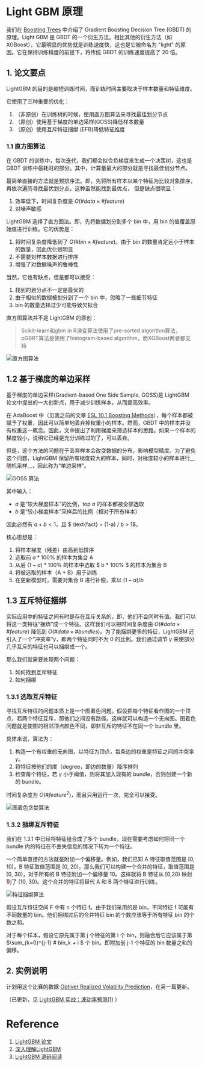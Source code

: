 # Light GBM 原理

我们在 [Boosting Trees](https://www.jianshu.com/p/a9274dfb0007) 中介绍了 Gradient Boosting Decision Tree (GBDT) 的原理。Light GBM 是 GBDT 的一个衍生方法。相比其他的衍生方法（如 XGBoost），它最明显的优势就是训练速度快，这也是它被命名为 "light" 的原因。它在保持训练精度的前提下，将传统 GBDT 的训练速度提高了 20 倍。

## 1. 论文要点

LightGBM 的目的是缩短训练时间，而训练时间主要取决于样本数量和特征维度。

它使用了三种重要的优化：

1. （非原创）在训练树的时候，使用直方图算法来寻找最佳划分节点
2. （原创）使用基于梯度的单边采样(GOSS)降低样本数量
3. （原创）使用互斥特征捆绑 (EFB)降低特征维度

### 1.1 直方图算法

在 GBDT 的训练中，每次迭代，我们都会拟合负梯度来生成一个决策树，这也是 GBDT 训练中最耗时的部分。其中，计算量最大的部分就是寻找最佳划分节点。

最简单直接的方法就是预排序法。即，先将所有样本以某个特征为比较对象排序，再依次遍历寻找最优划分点。这种虽然能找到最优点， 但是缺点很明显：

1. 效率低下，时间复杂度是 $O(\#data \times \#feature)$
2. 对噪声敏感

LightGBM 选择了直方图法。即，先将数据划分到多个 bin 中，用 bin 的值覆盖原始值进行训练。它的优势是：

1. 将时间复杂度降低到了 $O(\#bin \times \#feature)$。由于 bin 的数量肯定远小于样本的数量，因此优化很明显
2. 不需要对样本数据进行排序
3. 增强了对数据噪声的鲁棒性

当然，它也有缺点，但是都可以接受：

1. 找到的划分点不一定是最优的
2. 由于相似的数据被划分到了一个 bin 中，忽略了一些细节特征
3. bin 的数量选择过少可能导致欠拟合

直方图算法并不是 LightGBM 的原创：
> Scikit-learn和gbm in R演变算法使用了pre-sorted algorithm算法，pGBRT算法是使用了histogram-based algorithm，而XGBoost两者都支持

![直方图算法](images/algo1.png)

## 1.2 基于梯度的单边采样
基于梯度的单边采样(Gradient-based One Side Sample, GOSS)是 LightGBM 论文中提出的一大创新点，用于减少训练样本，从而提高效率。

在 AdaBoost 中（见我之前的文章 [ESL 10.1 Boosting Methods](https://www.jianshu.com/p/ce54ba0d4e58)），每个样本都被赋予了权重，因此可以简单地丢弃掉权重小的样本。然而，GBDT 中的样本并没有权重这一概念。因此，文中提出了利用梯度来筛选样本的思路。如果一个样本的梯度较小，说明它已经是充分训练过的了，可以丢弃。

但是，这个方法的问题在于丢弃样本会改变数据的分布，影响模型精度。为了避免这个问题，LightGBM 保留所有梯度较大的样本，同时，对梯度较小的样本进行__随机采样__，因此称为“单边采样”。

![GOSS 算法](images/algo2.png)

其中输入：
- $a$ 是“较大梯度样本”的比例，top $a$ 的样本都被全部选取
- $b$ 是“较小梯度样本”采样后的比例（相对于所有样本）

因此必然有 $a + b < 1$，且 $ \text{fact} = (1-a) / b > 1$。

核心思想是：

1. 将样本梯度（残差）由高到低排序
2. 选取前 $a * 100 \%$ 的样本为集合 A
3. 从后 $(1-a) * 100 \%$ 的样本中选取 $ b * 100\% $ 的样本为集合 B
4. 将被选取的样本（A + B）用于训练
5. 在更新模型时，需要对集合 B 进行补偿，乘以 $(1-a)/b$

## 1.3 互斥特征捆绑
实际应用中的特征之间有时是存在互斥关系的，即，他们不会同时有值。我们可以将这一类特征“捆绑”成一个特征。这样我们可以把时间复杂度由 $O(\#data \times \#feature)$ 降低到 $O(\#data \times \#bundles)$。为了能捆绑更多的特征，LightGBM 还引入了一个”冲突率“$\gamma$，即两个特征同时不为 0 的比例。我们通过调节 $\gamma$ 来使部分几乎互斥的特征也可以捆绑成一个。

那么我们就需要处理两个问题：

1. 如何找到互斥特征
2. 如何捆绑

### 1.3.1 选取互斥特征

寻找互斥特征的问题本质上是一个图着色问题。假设把每个特征看作图的一个顶点，若两个特征互斥，那他们之间没有路径。这样就可以构造一个无向图。图着色问题就是使图的相邻顶点颜色不同，即非互斥的特征不在同一个 bundle 里。

具体来说，算法为：

1. 构造一个有权重的无向图，以特征为顶点，每条边的权重是特征之间的冲突率 $\gamma$。
2. 将特征按他们的度（degree，即边的数量）降序排列
3. 检查每个特征，若 $\gamma$ 小于阈值，则将其加入现有的 bundle，否则创建一个新的 bundle。

时间复杂度为 $O(\# feature^2)$，而且只用运行一次，完全可以接受。

![图着色贪婪算法](images/algo3.png)


### 1.3.2 捆绑互斥特征

我们在 1.3.1 中已经将特征组合成了多个 bundle，现在需要考虑如何将同一个 bundle 内的特征在不丢失信息的情况下转为一个特征。

一个简单直接的方法就是附加一个偏移量。例如，我们已知 A 特征取值范围是 [0, 10)，B 特征取值范围是 [0, 20)。那么我们可以构建一个合并的特征，取值范围是 [0, 30)，对于所有的 B 特征附加一个偏移量 10。这样就将 B 特征从 [0,20) 映射到了 [10, 30)。这个合并的特征将替代 A 和 B 两个特征进行训练。

![特征捆绑算法](images/algo4.png)

假设互斥特征空间 F 中有 n 个特征 f。由于我们采用的是 bin，不同特征 f 可能有不同数量的 bin。他们捆绑过后的合并特征 bin 的个数应该等于所有特征 bin 的个数之和。

对于每个样本，假设它原先属于第 j 个特征的第 i 个 bin，则融合后它应该属于第$\sum_{k=0}^{j-1} \# bin_k + i $ 个 bin。即附加前 j-1 个特征的 bin 数量之和的偏移。

## 2. 实例说明

计划用这个比赛的数据 [Optiver Realized Volatility Prediction](https://www.kaggle.com/c/optiver-realized-volatility-prediction)，在另一篇更新。

（已更新，见 [LightGBM 实战：波动率预测(1)](https://www.jianshu.com/p/b0988fcaa842) ）

# Reference

1. [LightGBM 论文](https://proceedings.neurips.cc/paper/2017/file/6449f44a102fde848669bdd9eb6b76fa-Paper.pdf)
2. [深入理解LightGBM](https://mp.weixin.qq.com/s?__biz=MzI5NDMzMjY1MA==&mid=2247485433&idx=1&sn=6c65f76ed251ada52e22b875d43c1053&scene=21#wechat_redirect)
3. [LightGBM 源码阅读](https://mp.weixin.qq.com/s/XxFHmxV4_iDq8ksFuZM02w)
